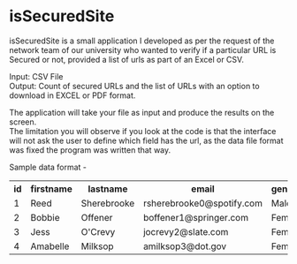 # isSecuredSite

isSecuredSite is a small application I developed as per the request of the network team of our university who wanted to verify if a particular URL is Secured or not, provided a list of urls as part of an Excel or CSV.

Input: CSV File<br/>
Output: Count of secured URLs and the list of URLs with an option to download in EXCEL or PDF format.

The application will take your file as input and produce the results on the screen.<br/>
The limitation you will observe if you look at the code is that the interface will not ask the user to define which field has the url, as the data file format was fixed the program was written that way.

Sample data format - 

<table>
  <tr>
    <th>id</th>
    <th>firstname</th>
    <th>lastname</th>
    <th>email</th>
    <th>gender</th>
    <th>ipaddress</th>
    <th>url</th>
  </tr>
  <tr>
    <td>1</td>
    <td>Reed</td>
    <td>Sherebrooke</td>
    <td>rsherebrooke0@spotify.com</td>
    <td>Male</td>
    <td>24.66.107.84</td>
    <td>https://oaic.gov.au/eget/semper/rutrum.html</td>
  </tr>
  <tr>
    <td>2</td>
    <td>Bobbie</td>
    <td>Offener</td>
    <td>boffener1@springer.com</td>
    <td>Female</td>
    <td>60.38.221.94</td>
    <td>https://vinaora.com/quam/sapien/varius/ut/blandit.jsp</td>
  </tr>
  <tr>
    <td>3</td>
    <td>Jess</td>
    <td>O'Crevy</td>
    <td>jocrevy2@slate.com</td>
    <td>Female</td>
    <td>93.216.111.6</td>
    <td>http://addthis.com/donec.xml</td>
  </tr>
  <tr>
    <td>4</td>
    <td>Amabelle</td>
    <td>Milksop</td>
    <td>amilksop3@dot.gov</td>
    <td>Female</td>
    <td>159.46.131.4</td>
    <td>http://jalbum.net/dapibus/at/diam/nam/tristique/tortor/eu.jpg</td>
  </tr>
</table>
